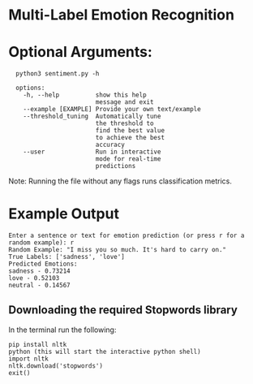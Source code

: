 # Multi-Label Emotion Recognition


# Optional Arguments:
```
  python3 sentiment.py -h

  options:
    -h, --help          show this help
                        message and exit
    --example [EXAMPLE] Provide your own text/example 
    --threshold_tuning  Automatically tune
                        the threshold to
                        find the best value
                        to achieve the best
                        accuracy
    --user              Run in interactive
                        mode for real-time
                        predictions
```
  Note: Running the file without any flags runs classification metrics.


# Example Output

```
Enter a sentence or text for emotion prediction (or press r for a random example): r
Random Example: "I miss you so much. It's hard to carry on."
True Labels: ['sadness', 'love']
Predicted Emotions:
sadness - 0.73214
love - 0.52103
neutral - 0.14567

```

## Downloading the required Stopwords library
 
In the terminal run the following:

```
pip install nltk
python (this will start the interactive python shell)
import nltk
nltk.download('stopwords')
exit()
```